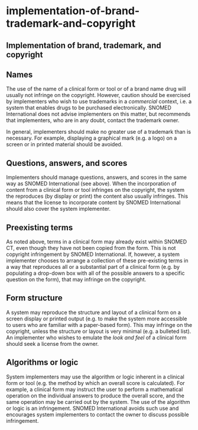 # implementation-of-brand-trademark-and-copyright

## Implementation of brand, trademark, and copyright

## Names

The use of the name of a clinical form or tool or of a brand name drug will usually not infringe on the copyright. However, caution should be exercised by implementers who wish to use trademarks in a _commercial_ context, i.e. a system that enables drugs to be purchased electronically. SNOMED International does not advise implementers on this matter, but recommends that implementers, who are in any doubt, contact the trademark owner.

In general, implementers should make no greater use of a trademark than is necessary. For example, displaying a graphical mark (e.g. a logo) on a screen or in printed material should be avoided.

## Questions, answers, and scores

Implementers should manage questions, answers, and scores in the same way as SNOMED International (see above). When the incorporation of content from a clinical form or tool infringes on the copyright, the system the reproduces (by display or print) the content also usually infringes. This means that the license to incorporate content by SNOMED International should also cover the system implementer.

## Preexisting terms

As noted above, terms in a clinical form may already exist within SNOMED CT, even though they have not been copied from the form. This is not copyright infringement by SNOMED International. If, however, a system implementer chooses to arrange a collection of these pre-existing terms in a way that reproduces all or a substantial part of a clinical form (e.g. by populating a drop-down box with all of the possible answers to a specific question on the form), that may infringe on the copyright.

## Form structure

A system may reproduce the structure and layout of a clinical form on a screen display or printed output (e.g. to make the system more accessible to users who are familiar with a paper-based form). This may infringe on the copyright, unless the structure or layout is very minimal (e.g. a bulleted list). An implementer who wishes to emulate the _look and feel_ of a clinical form should seek a license from the owner.

## Algorithms or logic

System implementers may use the algorithm or logic inherent in a clinical form or tool (e.g. the method by which an overall score is calculated). For example, a clinical form may instruct the user to perform a mathematical operation on the individual answers to produce the overall score, and the same operation may be carried out by the system. The use of the algorithm or logic is an infringement. SNOMED International avoids such use and encourages system implementers to contact the owner to discuss possible infringement.
